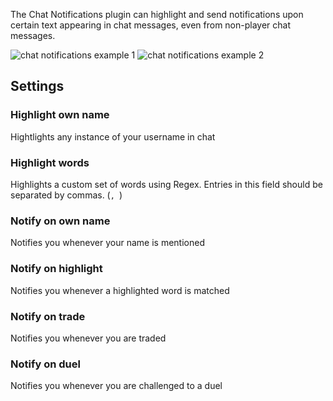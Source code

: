 The Chat Notifications plugin can highlight and send notifications upon certain text appearing in chat messages, even from non-player chat messages.

![chat notifications example 1](https://user-images.githubusercontent.com/2979691/40986121-524fd260-68dd-11e8-9c81-bd642a99b502.png)
![chat notifications example 2](https://user-images.githubusercontent.com/2979691/40986110-4f9faad6-68dd-11e8-932b-7f4a356ec8fa.png)

## Settings

### Highlight own name

Hightlights any instance of your username in chat

### Highlight words

Highlights a custom set of words using Regex. Entries in this field should be separated by commas. (`, `)

### Notify on own name

Notifies you whenever your name is mentioned

### Notify on highlight

Notifies you whenever a highlighted word is matched

### Notify on trade

Notifies you whenever you are traded

### Notify on duel

Notifies you whenever you are challenged to a duel